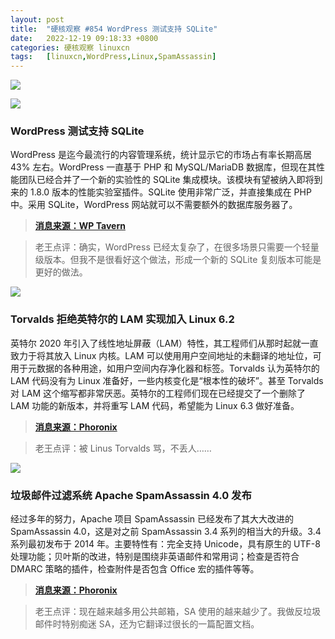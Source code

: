 ```yaml
---
layout: post
title:	"硬核观察 #854 WordPress 测试支持 SQLite"
date:	2022-12-19 09:18:33 +0800 
categories:	硬核观察 linuxcn 
tags:	[linuxcn,WordPress,Linux,SpamAssassin]
---
```



![](/Asserts/Images//attachment/album/202212/18/104253mxtfc3o4cuquf3oo.jpg)


![](/Asserts/Images//attachment/album/202212/18/104300dci8aiuuetvucvvc.jpg)


### WordPress 测试支持 SQLite


WordPress 是迄今最流行的内容管理系统，统计显示它的市场占有率长期高居 43% 左右。WordPress 一直基于 PHP 和 MySQL/MariaDB 数据库，但现在其性能团队已经合并了一个新的实验性的 SQLite 集成模块。该模块有望被纳入即将到来的 1.8.0 版本的性能实验室插件。SQLite 使用非常广泛，并直接集成在 PHP 中。采用 SQLite，WordPress 网站就可以不需要额外的数据库服务器了。



> 
> **[消息来源：WP Tavern](https://wptavern.com/performance-lab-plugin-to-add-new-experimental-sqlite-integration-module-in-upcoming-1-8-0-release)**
> 
> 
> 



> 
> 老王点评：确实，WordPress 已经太复杂了，在很多场景只需要一个轻量级版本。但我不是很看好这个做法，形成一个新的 SQLite 复刻版本可能是更好的做法。
> 
> 
> 


![](/Asserts/Images//attachment/album/202212/18/104313kr4ofewfvwkgo99x.jpg)


### Torvalds 拒绝英特尔的 LAM 实现加入 Linux 6.2


英特尔 2020 年引入了线性地址屏蔽（LAM）特性，其工程师们从那时起就一直致力于将其放入 Linux 内核。LAM 可以使用用户空间地址的未翻译的地址位，可用于元数据的各种用途，如用户空间内存净化器和标签。Torvalds 认为英特尔的 LAM 代码没有为 Linux 准备好，一些内核变化是“根本性的破坏”。甚至 Torvalds 对 LAM 这个缩写都非常厌恶。英特尔的工程师们现在已经提交了一个删除了 LAM 功能的新版本，并将重写 LAM 代码，希望能为 Linux 6.3 做好准备。



> 
> **[消息来源：Phoronix](https://www.phoronix.com/news/Torvalds-Bashes-Intel-LAM)**
> 
> 
> 



> 
> 老王点评：被 Linus Torvalds 骂，不丢人……
> 
> 
> 


![](/Asserts/Images//attachment/album/202212/18/104340wjnx00z00kq309kq.jpg)


### 垃圾邮件过滤系统 Apache SpamAssassin 4.0 发布


经过多年的努力，Apache 项目 SpamAssassin 已经发布了其大大改进的 SpamAssassin 4.0，这是对之前 SpamAssassin 3.4 系列的相当大的升级。3.4 系列最初发布于 2014 年。主要特性有：完全支持 Unicode，具有原生的 UTF-8 处理功能；贝叶斯的改进，特别是围绕非英语邮件和常用词；检查是否符合 DMARC 策略的插件，检查附件是否包含 Office 宏的插件等等。



> 
> **[消息来源：Phoronix](https://www.phoronix.com/news/Apache-SpamAssassin-4.0)**
> 
> 
> 



> 
> 老王点评：现在越来越多用公共邮箱，SA 使用的越来越少了。我做反垃圾邮件时特别痴迷 SA，还为它翻译过很长的一篇配置文档。
> 
> 
>

